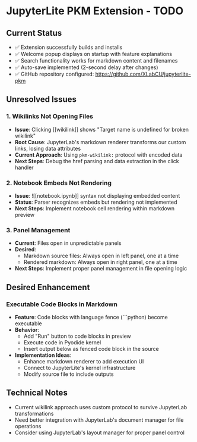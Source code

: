 # JupyterLite PKM Extension - TODO

## Current Status
- ✅ Extension successfully builds and installs
- ✅ Welcome popup displays on startup with feature explanations
- ✅ Search functionality works for markdown content and filenames
- ✅ Auto-save implemented (2-second delay after changes)
- ✅ GitHub repository configured: https://github.com/XLabCU/jupyterlite-pkm

## Unresolved Issues

### 1. Wikilinks Not Opening Files
- **Issue**: Clicking [[wikilink]] shows "Target name is undefined for broken wikilink" 
- **Root Cause**: JupyterLab's markdown renderer transforms our custom links, losing data attributes
- **Current Approach**: Using `pkm-wikilink:` protocol with encoded data
- **Next Steps**: Debug the href parsing and data extraction in the click handler

### 2. Notebook Embeds Not Rendering
- **Issue**: ![[notebook.ipynb]] syntax not displaying embedded content
- **Status**: Parser recognizes embeds but rendering not implemented
- **Next Steps**: Implement notebook cell rendering within markdown preview

### 3. Panel Management
- **Current**: Files open in unpredictable panels
- **Desired**: 
  - Markdown source files: Always open in left panel, one at a time
  - Rendered markdown: Always open in right panel, one at a time
- **Next Steps**: Implement proper panel management in file opening logic

## Desired Enhancement

### Executable Code Blocks in Markdown
- **Feature**: Code blocks with language fence (```python) become executable
- **Behavior**: 
  - Add "Run" button to code blocks in preview
  - Execute code in Pyodide kernel
  - Insert output below as fenced code block in the source
- **Implementation Ideas**:
  - Enhance markdown renderer to add execution UI
  - Connect to JupyterLite's kernel infrastructure
  - Modify source file to include outputs

## Technical Notes
- Current wikilink approach uses custom protocol to survive JupyterLab transformations
- Need better integration with JupyterLab's document manager for file operations
- Consider using JupyterLab's layout manager for proper panel control